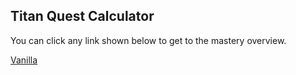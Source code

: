 ## Titan Quest Calculator

You can click any link shown below to get to the mastery overview.

[Vanilla](https://bytesquire.github.io/TitanQuestCalculator/mods/Vanilla.html)
